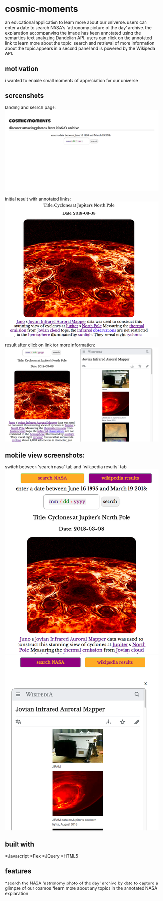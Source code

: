 # cosmic-moments
an educational application to learn more about our universe. users can enter a date to search NASA's 'astronomy picture of the day' archive. the explanation accompanying the image has been annotated using the semantics text analyzing Dandelion API. users can click on the annotated link to learn more about the topic. search and retrieval of more information about the topic appears in a second panel and is powered by the Wikipeda API. 

## motivation
i wanted to enable small moments of appreciation for our universe

## screenshots
landing and search page:
![landing page](images/cosmic-moments_1.png)

initial result with annotated links:
![search](images/cosmic-moments_2.png)

result after click on link for more information:
![annotated text search](images/cosmic-moments_3.png)

## mobile view screenshots:
switch between 'search nasa' tab and 'wikipedia results' tab:
![search nasa](images/mobile_view-1.png)
![wikipedia results](images/mobile_view-2.png)

## built with
*Javascript
*Flex
*JQuery
*HTML5

## features
*search the NASA 'astronomy photo of the day' archive by date to capture a glimpse of our cosmos
*learn more about any topics in the annotated NASA explanation 
